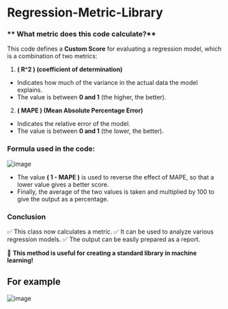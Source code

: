 # Regression-Metric-Library

### ** What metric does this code calculate?**
This code defines a **Custom Score** for evaluating a regression model, which is a combination of two metrics:

1. **\( R^2 \) (coefficient of determination)**
- Indicates how much of the variance in the actual data the model explains.
- The value is between **0 and 1** (the higher, the better).

2. **\( MAPE \) (Mean Absolute Percentage Error)**
- Indicates the relative error of the model.
- The value is between **0 and 1** (the lower, the better).

### **Formula used in the code:**

![image](https://github.com/user-attachments/assets/3d3297e6-1dce-4252-ae7c-8d4f2f2125e5)

- The value **\( 1 - MAPE \)** is used to reverse the effect of MAPE, so that a lower value gives a better score.
- Finally, the average of the two values ​​is taken and multiplied by 100 to give the output as a percentage.

### **Conclusion**
✅ This class now calculates a metric.
✅ It can be used to analyze various regression models.
✅ The output can be easily prepared as a report.

🚀 **This method is useful for creating a standard library in machine learning!**

## For example

![image](https://github.com/user-attachments/assets/b3e7bc2b-6bb2-4fbb-9f0c-7d773a81e410)

